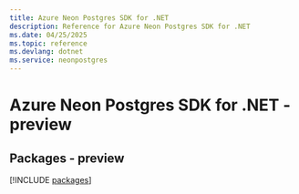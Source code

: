 ```yaml
---
title: Azure Neon Postgres SDK for .NET
description: Reference for Azure Neon Postgres SDK for .NET
ms.date: 04/25/2025
ms.topic: reference
ms.devlang: dotnet
ms.service: neonpostgres
---
```

# Azure Neon Postgres SDK for .NET - preview
## Packages - preview
[!INCLUDE [packages](neon-postgres-index.md)]